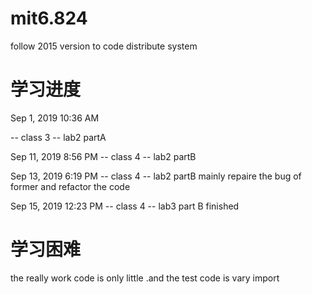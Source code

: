 # mit6.824
follow 2015 version to code distribute system

# 学习进度

Sep 1, 2019 10:36 AM

-- class 3
-- lab2 partA

Sep 11, 2019 8:56 PM
-- class 4
-- lab2 partB

Sep 13, 2019 6:19 PM
-- class 4
-- lab2 partB
mainly repaire the bug of former and refactor the code

Sep 15, 2019 12:23 PM
-- class 4
-- lab3 part B
finished

# 学习困难

the really work code is only little .and the test code is vary import
